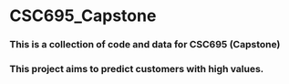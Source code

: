 # CSC695_Capstone
### This is a collection of code and data for CSC695 (Capstone)
### This project aims to predict customers with high values.

